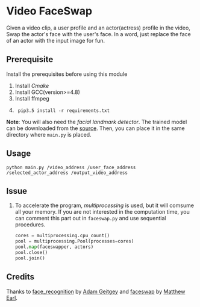 # Video FaceSwap

Given a video clip, a user profile and an actor(actress) profile in the video, Swap the actor's face with the user's face. In a word, just replace the face of an actor with the input image for fun.

## Prerequisite

Install the prerequisites before using this module

1. Install *Cmake*
2. Install GCC(version>=4.8)
3. Install ffmpeg
4. ```shell
    pip3.5 install -r requirements.txt
    ```

**Note**: You will also need the *facial landmark detector*. The trained model can be downloaded from the [source](http://sourceforge.net/projects/dclib/files/dlib/v18.10/shape_predictor_68_face_landmarks.dat.bz2). Then, you can place it in the same directory where `main.py` is placed.

## Usage

```python3
python main.py /video_address /user_face_address /selected_actor_address /output_video_address
```

## Issue

1. To accelerate the program, *multiprocessing* is used, but it will comsume all your memory. If you are not interested in the computation time, you can comment this part out in `faceswap.py` and use sequential procedures.

    ```python
    cores = multiprocessing.cpu_count()
    pool = multiprocessing.Pool(processes=cores)
    pool.map(faceswapper, actors)
    pool.close()
    pool.join()
    ```

## Credits

Thanks to [face_recognition](https://github.com/ageitgey/face_recognition) by [Adam Geitgey](https://github.com/ageitgey) and [faceswap](https://github.com/matthewearl/faceswap) by [Matthew Earl](https://github.com/matthewearl).
